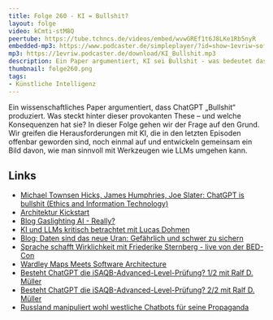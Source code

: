 ```yaml
---
title: Folge 260 - KI = Bullshit?
layout: folge
video: kCmti-stM8Q
peertube: https://tube.tchncs.de/videos/embed/wvwGREf1t6J8LKe1Rb5nyR
embedded-mp3: https://www.podcaster.de/simpleplayer/?id=show~1evriw~software-architektur-im-stream~pod-9edc8af0020858ea27451f868fa&v=1744379569
mp3: https://1evriw.podcaster.de/download/KI_Bullshit.mp3
description: Ein Paper argumentiert, KI sei Bullshit - was bedeutet das für uns in der Praxis?
thumbnail: folge260.png
tags:
- Künstliche Intelligenz
---
```


Ein wissenschaftliches Paper argumentiert, dass ChatGPT „Bullshit“
produziert. Was steckt hinter dieser provokanten These – und welche
Konsequenzen hat sie? In dieser Folge gehen wir der Frage auf den
Grund. Wir greifen die Herausforderungen mit KI, die in den letzten
Episoden offenbar geworden sind, noch einmal auf und entwickeln
gemeinsam ein Bild davon, wie man sinnvoll mit Werkzeugen wie LLMs
umgehen kann.


## Links

- [Michael Townsen Hicks, James Humphries, Joe Slater: ChatGPT is bullshit (Ethics and Information Technology)](https://link.springer.com/article/10.1007/s10676-024-09775-5)
- [Architektur Kickstart](https://www.socreatory.com/de/trainings/arch-kickstart)
- [Blog Gaslighting AI - Really?](https://ewolff.com/2025/03/31/Gaslighting-AIs.html)
- [KI und LLMs kritisch betrachtet mit Lucas Dohmen](/2025/02/21/folge251.html)
- [Blog: Daten sind das neue Uran: Gefährlich und schwer zu sichern](https://www.heise.de/blog/Daten-sind-das-neue-Uran-Gefaehrlich-und-schwer-zu-sichern-10318961.html)
- [Sprache schafft Wirklichkeit mit Friederike Sternberg - live von
  der
  BED-Con](/2024/09/20/episode232.html) 
- [Wardley Maps Meets Software
  Architecture](/2025/04/03/episode258.html)
- [Besteht ChatGPT die iSAQB-Advanced-Level-Prüfung? 1/2 mit Ralf
  D. Müller](/2023/12/15/folge193.html)
- [Besteht ChatGPT die iSAQB-Advanced-Level-Prüfung? 2/2 mit Ralf
  D. Müller](/2024/01/19/folge197.html)
- [Russland manipuliert wohl westliche Chatbots für seine
  Propaganda](https://www.spiegel.de/ausland/chatgpt-und-perplexity-ai-russland-manipuliert-westliche-chatbots-fuer-seine-propaganda-a-7e276236-cac3-4f35-8ad4-40eaba1c8caf)

